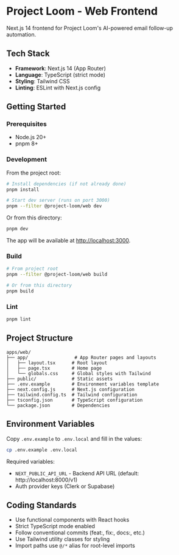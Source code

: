 # Project Loom - Web Frontend

Next.js 14 frontend for Project Loom's AI-powered email follow-up automation.

## Tech Stack

- **Framework**: Next.js 14 (App Router)
- **Language**: TypeScript (strict mode)
- **Styling**: Tailwind CSS
- **Linting**: ESLint with Next.js config

## Getting Started

### Prerequisites

- Node.js 20+
- pnpm 8+

### Development

From the project root:

```bash
# Install dependencies (if not already done)
pnpm install

# Start dev server (runs on port 3000)
pnpm --filter @project-loom/web dev
```

Or from this directory:

```bash
pnpm dev
```

The app will be available at [http://localhost:3000](http://localhost:3000).

### Build

```bash
# From project root
pnpm --filter @project-loom/web build

# Or from this directory
pnpm build
```

### Lint

```bash
pnpm lint
```

## Project Structure

```
apps/web/
├── app/                 # App Router pages and layouts
│   ├── layout.tsx      # Root layout
│   ├── page.tsx        # Home page
│   └── globals.css     # Global styles with Tailwind
├── public/             # Static assets
├── .env.example        # Environment variables template
├── next.config.js      # Next.js configuration
├── tailwind.config.ts  # Tailwind configuration
├── tsconfig.json       # TypeScript configuration
└── package.json        # Dependencies
```

## Environment Variables

Copy `.env.example` to `.env.local` and fill in the values:

```bash
cp .env.example .env.local
```

Required variables:
- `NEXT_PUBLIC_API_URL` - Backend API URL (default: http://localhost:8000/v1)
- Auth provider keys (Clerk or Supabase)

## Coding Standards

- Use functional components with React hooks
- Strict TypeScript mode enabled
- Follow conventional commits (feat:, fix:, docs:, etc.)
- Use Tailwind utility classes for styling
- Import paths use `@/*` alias for root-level imports
